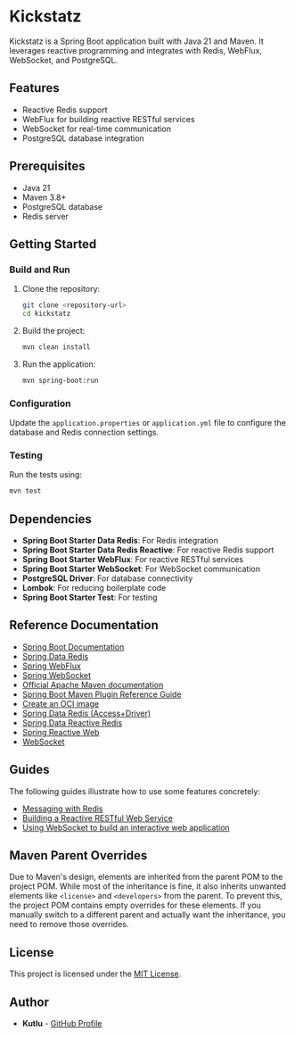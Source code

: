 # Kickstatz

Kickstatz is a Spring Boot application built with Java 21 and Maven. It leverages reactive programming and integrates with Redis, WebFlux, WebSocket, and PostgreSQL.

## Features

- Reactive Redis support
- WebFlux for building reactive RESTful services
- WebSocket for real-time communication
- PostgreSQL database integration

## Prerequisites

- Java 21
- Maven 3.8+
- PostgreSQL database
- Redis server

## Getting Started

### Build and Run

1. Clone the repository:
   ```bash
   git clone <repository-url>
   cd kickstatz
   ```

2. Build the project:
   ```bash
   mvn clean install
   ```

3. Run the application:
   ```bash
   mvn spring-boot:run
   ```

### Configuration

Update the `application.properties` or `application.yml` file to configure the database and Redis connection settings.

### Testing

Run the tests using:
```bash
mvn test
```

## Dependencies

- **Spring Boot Starter Data Redis**: For Redis integration
- **Spring Boot Starter Data Redis Reactive**: For reactive Redis support
- **Spring Boot Starter WebFlux**: For reactive RESTful services
- **Spring Boot Starter WebSocket**: For WebSocket communication
- **PostgreSQL Driver**: For database connectivity
- **Lombok**: For reducing boilerplate code
- **Spring Boot Starter Test**: For testing

## Reference Documentation

- [Spring Boot Documentation](https://spring.io/projects/spring-boot)
- [Spring Data Redis](https://docs.spring.io/spring-boot/docs/current/reference/html/data.html#data.nosql.redis)
- [Spring WebFlux](https://docs.spring.io/spring-boot/docs/current/reference/html/web.html#web.reactive)
- [Spring WebSocket](https://docs.spring.io/spring-boot/docs/current/reference/html/web.html#websocket)
- [Official Apache Maven documentation](https://maven.apache.org/guides/index.html)
- [Spring Boot Maven Plugin Reference Guide](https://docs.spring.io/spring-boot/3.4.5/maven-plugin)
- [Create an OCI image](https://docs.spring.io/spring-boot/3.4.5/maven-plugin/build-image.html)
- [Spring Data Redis (Access+Driver)](https://docs.spring.io/spring-boot/3.4.5/reference/data/nosql.html#data.nosql.redis)
- [Spring Data Reactive Redis](https://docs.spring.io/spring-boot/3.4.5/reference/data/nosql.html#data.nosql.redis)
- [Spring Reactive Web](https://docs.spring.io/spring-boot/3.4.5/reference/web/reactive.html)
- [WebSocket](https://docs.spring.io/spring-boot/3.4.5/reference/messaging/websockets.html)

## Guides

The following guides illustrate how to use some features concretely:

- [Messaging with Redis](https://spring.io/guides/gs/messaging-redis/)
- [Building a Reactive RESTful Web Service](https://spring.io/guides/gs/reactive-rest-service/)
- [Using WebSocket to build an interactive web application](https://spring.io/guides/gs/messaging-stomp-websocket/)

## Maven Parent Overrides

Due to Maven's design, elements are inherited from the parent POM to the project POM. While most of the inheritance is fine, it also inherits unwanted elements like `<license>` and `<developers>` from the parent. To prevent this, the project POM contains empty overrides for these elements. If you manually switch to a different parent and actually want the inheritance, you need to remove those overrides.

## License

This project is licensed under the [MIT License](LICENSE).

## Author

- **Kutlu** - [GitHub Profile](https://github.com/mkutlu)
```
